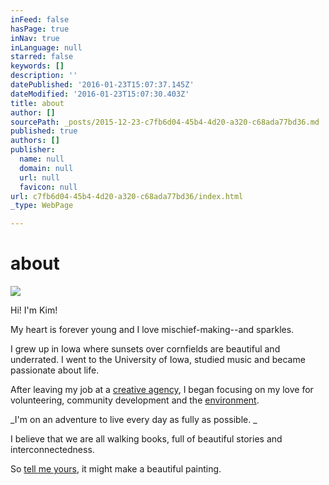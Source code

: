 ```yaml
---
inFeed: false
hasPage: true
inNav: true
inLanguage: null
starred: false
keywords: []
description: ''
datePublished: '2016-01-23T15:07:37.145Z'
dateModified: '2016-01-23T15:07:30.403Z'
title: about
author: []
sourcePath: _posts/2015-12-23-c7fb6d04-45b4-4d20-a320-c68ada77bd36.md
published: true
authors: []
publisher:
  name: null
  domain: null
  url: null
  favicon: null
url: c7fb6d04-45b4-4d20-a320-c68ada77bd36/index.html
_type: WebPage

---
```

# about
![](https://the-grid-user-content.s3-us-west-2.amazonaws.com/1cf1b303-ee5a-4759-976b-e4da031a9a3b.jpg)

Hi! I'm Kim!

My heart is forever young and I love mischief-making--and sparkles.

I grew up in Iowa where sunsets over cornfields are beautiful and underrated. I went to the University of Iowa, studied music and became passionate about life.

After leaving my job at a [creative agency][0], I began focusing on my love for volunteering, community development and the [environment][1].

_I'm on an adventure to live every day as fully as possible. _

I believe that we are all walking books, full of beautiful stories and interconnectedness.

So [tell me yours][2], it might make a beautiful painting.

[0]: http://agendanyc.com/
[1]: https://earthmatter.org/
[2]: mailto:kkullmer@gmail.com